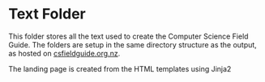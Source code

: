 # Text Folder

This folder stores all the text used to create the Computer Science Field Guide.
The folders are setup in the same directory structure as the output, as hosted on [csfieldguide.org.nz](http://www.csfieldguide.org.nz/).

The landing page is created from the HTML templates using Jinja2
